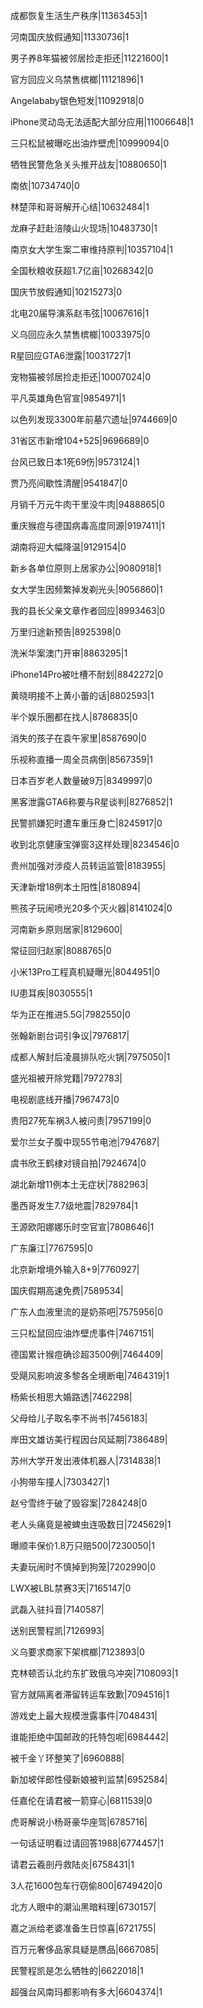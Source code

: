 成都恢复生活生产秩序|11363453|1

河南国庆放假通知|11330736|1

男子养8年猫被邻居捡走拒还|11221600|1

官方回应义乌禁售槟榔|11121896|1

Angelababy银色短发|11092918|0

iPhone灵动岛无法适配大部分应用|11006648|1

三只松鼠被曝吃出油炸壁虎|10999094|0

牺牲民警危急关头推开战友|10880650|1

南依|10734740|0

林楚萍和哥哥解开心结|10632484|1

龙麻子赶赴涪陵山火现场|10483730|1

南京女大学生案二审维持原判|10357104|1

全国秋粮收获超1.7亿亩|10268342|0

国庆节放假通知|10215273|0

北电20届导演系赵韦弦|10067616|1

义乌回应永久禁售槟榔|10033975|0

R星回应GTA6泄露|10031727|1

宠物猫被邻居捡走拒还|10007024|0

平凡英雄角色官宣|9854971|1

以色列发现3300年前墓穴遗址|9744669|0

31省区市新增104+525|9696689|0

台风已致日本1死69伤|9573124|1

贾乃亮间歇性清醒|9541847|0

月销千万元牛肉干里没牛肉|9488865|0

重庆猴痘与德国病毒高度同源|9197411|1

湖南将迎大幅降温|9129154|0

新乡各单位原则上居家办公|9080918|1

女大学生因频繁掉发剃光头|9056860|1

我的县长父亲文章作者回应|8993463|0

万里归途新预告|8925398|0

洗米华案澳门开审|8863295|1

iPhone14Pro被吐槽不耐划|8842272|0

黄晓明接不上黄小蕾的话|8802593|1

半个娱乐圈都在找人|8786835|0

消失的孩子在袁午家里|8587690|0

乐视称直播一周全员病倒|8567359|1

日本百岁老人数量破9万|8349997|0

黑客泄露GTA6称要与R星谈判|8276852|1

民警抓嫌犯时遭车重压身亡|8245917|0

收到北京健康宝弹窗3这样处理|8234546|0

贵州加强对涉疫人员转运监管|8183955|

天津新增18例本土阳性|8180894|

熊孩子玩闹喷光20多个灭火器|8141024|0

河南新乡原则居家|8129600|

常征回归赵家|8088765|0

小米13Pro工程真机疑曝光|8044951|0

IU患耳疾|8030555|1

华为正在推进5.5G|7982550|0

张翰新剧台词引争议|7976817|

成都人解封后凌晨排队吃火锅|7975050|1

盛光祖被开除党籍|7972783|

电视剧底线开播|7967473|0

贵阳27死车祸3人被问责|7957199|0

爱尔兰女子腹中现55节电池|7947687|

虞书欣王鹤棣对镜自拍|7924674|0

湖北新增11例本土无症状|7882963|

墨西哥发生7.7级地震|7829784|1

王源欧阳娜娜乐时空官宣|7808646|1

广东廉江|7767595|0

北京新增境外输入8+9|7760927|

国庆假期高速免费|7589534|

广东人血液里流的是奶茶吧|7575956|0

三只松鼠回应油炸壁虎事件|7467151|

德国累计猴痘确诊超3500例|7464409|

受飓风影响波多黎各全境断电|7464319|1

杨紫长相思大婚路透|7462298|

父母给儿子取名李不尚书|7456183|

岸田文雄访美行程因台风延期|7386489|

苏州大学开发出液体机器人|7314838|1

小狗带车撞人|7303427|1

赵兮雪终于破了毁容案|7284248|0

老人头痛竟是被蜱虫连吸数日|7245629|1

曝顺丰保价1.8万只赔500|7230050|1

夫妻玩闹时不慎掉到狗笼|7202990|0

LWX被LBL禁赛3天|7165147|0

武磊入驻抖音|7140587|

送别民警程凯|7126993|

义乌要求商家下架槟榔|7123893|0

克林顿否认北约东扩致俄乌冲突|7108093|1

官方就隔离者滞留转运车致歉|7094516|1

游戏史上最大规模泄露事件|7048431|

谁能拒绝中国邮政的托特包呢|6984442|

被千金丫环整笑了|6960888|

新加坡伴郎性侵新娘被判监禁|6952584|

任嘉伦在请君被一箭穿心|6811539|0

虎哥解说小杨哥豪华座驾|6785716|

一句话证明看过请回答1988|6774457|1

请君云羲剖丹救陆炎|6758431|1

3人花1600包车行窃偷800|6749420|0

北方人眼中的潮汕黑暗料理|6730157|

嘉之派给老婆准备生日惊喜|6721755|

百万元奢侈品家具疑是赝品|6667085|

民警程凯是怎么牺牲的|6622018|1

超强台风南玛都影响有多大|6604374|1

